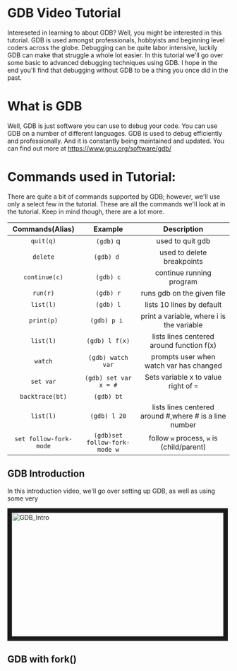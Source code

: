 # GDB Video Tutorial

Intereseted in learning to about GDB? 
Well, you might be interested in this tutorial.
GDB is used amongst professionals, hobbyists and beginning level coders across the globe.
Debugging can be quite labor intensive, luckily GDB can make that struggle a whole lot easier.
In this tutorial we'll go over some basic to advanced debugging techniques using GDB.
I hope in the end you'll find that debugging without GDB to be a thing you once did in the past.

What is GDB
====
Well, GDB is just software you can use to debug your code.
You can use GDB on a number of different languages. 
GDB is used to debug efficiently and professionally.
And it is constantly being maintained and updated.
You can find out more at https://www.gnu.org/software/gdb/

Commands used in Tutorial:
===
There are quite a bit of commands supported by GDB;
 however, we'll use only a select few in the tutorial.
These are all the commands we'll look at in the tutorial.
Keep in mind though, there are a lot more. 

| Commands(Alias)| Example | Description |
|:-----------:|:--------------:|:----------------------------:|
| `quit(q)` | `(gdb)` q | used to quit gdb|
| `delete` | `(gdb) d `| used to delete breakpoints|
| `continue(c)`|`(gdb) c`| continue running program|
| `run(r)`  | `(gdb) r`    | runs gdb on the given file |
| `list(l)` | `(gdb) l`    | lists 10 lines by default  |
| `print(p)`| `(gdb) p i ` | print a variable, where i is the variable|
| `list(l)` | `(gdb) l f(x)`| lists lines centered around function f(x)|
| `watch` | `(gdb) watch var` | prompts user when watch var has changed|
| `set var` | `(gdb) set var x = #` | Sets variable x to value right of `=`|
| `backtrace(bt)`| `(gdb) bt` | |outputs summary of calls to current location|
| `list(l)` | `(gdb) l 20` | lists lines centered around #,where # is a line number |
|`set follow-fork-mode`| `(gdb)set follow-fork-mode w`| follow `w` process, `w` is (child/parent)|


GDB Introduction
----------------
In this introduction video, we'll go over setting up GDB, as well as using some very

<a href="https://www.youtube.com/watch?v=opJGK9OQ9wg&feature=youtu.be" target="_blank"><img src="https://i.ytimg.com/vi/opJGK9OQ9wg/1.jpg?time=1426903782848" 
alt="GDB_Intro" width="480" height="280" border="10" /></a>


GDB with fork()
---------------

